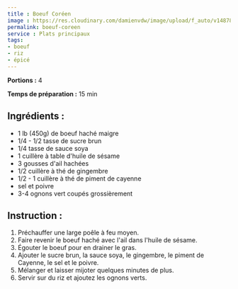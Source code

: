 ```yaml
---
title : Boeuf Coréen
image : https://res.cloudinary.com/damienvdw/image/upload/f_auto/v1487858573/recettes/Boeuf-Coréen_erqd5x.jpg
permalink: boeuf-coreen
service : Plats principaux
tags:
- boeuf
- riz
- épicé
---
```


**Portions :** 4

**Temps de préparation :** 15 min

## Ingrédients :
- 1 lb (450g) de boeuf haché maigre
- 1/4 - 1/2 tasse de sucre brun
- 1/4 tasse de sauce soya
- 1 cuillère à table d'huile de sésame
- 3 gousses d'ail hachées
- 1/2 cuillère à thé de gingembre
- 1/2 - 1 cuillère à thé de piment de cayenne
- sel et poivre
- 3-4 ognons vert coupés grossièrement

## Instruction :
1. Préchauffer une large poêle à feu moyen.
2. Faire revenir le boeuf haché avec l'ail dans l'huile de sésame.
3. Égouter le boeuf pour en drainer le gras.
4. Ajouter le sucre brun, la sauce soya, le gingembre, le piment de Cayenne, le sel et le poivre.
5. Mélanger et laisser mijoter quelques minutes de plus.
6. Servir sur du riz et ajoutez les ognons verts.
